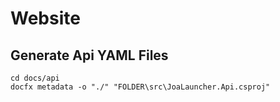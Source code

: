 # Website

## Generate Api YAML Files

```
cd docs/api
docfx metadata -o "./" "FOLDER\src\JoaLauncher.Api.csproj"
```
